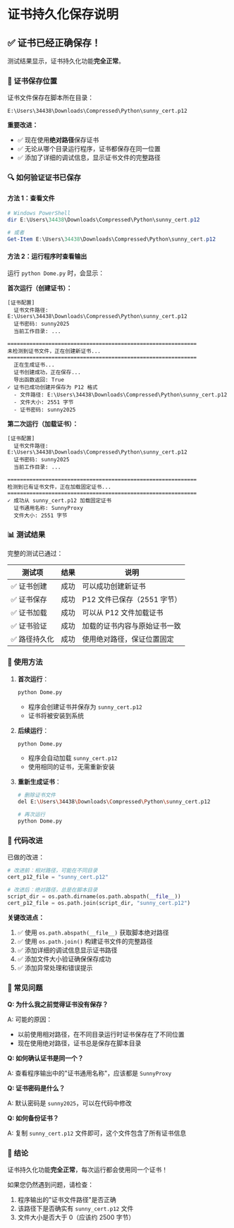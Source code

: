 # 证书持久化保存说明

## ✅ 证书已经正确保存！

测试结果显示，证书持久化功能**完全正常**。

### 📁 证书保存位置

证书文件保存在脚本所在目录：

```
E:\Users\34438\Downloads\Compressed\Python\sunny_cert.p12
```

**重要改进：**
- ✅ 现在使用**绝对路径**保存证书
- ✅ 无论从哪个目录运行程序，证书都保存在同一位置
- ✅ 添加了详细的调试信息，显示证书文件的完整路径

### 🔍 如何验证证书已保存

#### 方法 1：查看文件
```powershell
# Windows PowerShell
dir E:\Users\34438\Downloads\Compressed\Python\sunny_cert.p12

# 或者
Get-Item E:\Users\34438\Downloads\Compressed\Python\sunny_cert.p12
```

#### 方法 2：运行程序时查看输出
运行 `python Dome.py` 时，会显示：

**首次运行（创建证书）：**
```
[证书配置]
  证书文件路径: E:\Users\34438\Downloads\Compressed\Python\sunny_cert.p12
  证书密码: sunny2025
  当前工作目录: ...

============================================================
未检测到证书文件，正在创建新证书...
============================================================
  正在生成证书...
  证书创建成功，正在保存...
  导出函数返回: True
✓ 证书已成功创建并保存为 P12 格式
  - 文件路径: E:\Users\34438\Downloads\Compressed\Python\sunny_cert.p12
  - 文件大小: 2551 字节
  - 证书密码: sunny2025
```

**第二次运行（加载证书）：**
```
[证书配置]
  证书文件路径: E:\Users\34438\Downloads\Compressed\Python\sunny_cert.p12
  证书密码: sunny2025
  当前工作目录: ...

============================================================
检测到已有证书文件，正在加载固定证书...
============================================================
✓ 成功从 sunny_cert.p12 加载固定证书
  证书通用名称: SunnyProxy
  文件大小: 2551 字节
```

### 📊 测试结果

完整的测试已通过：

| 测试项 | 结果 | 说明 |
|--------|------|------|
| ✅ 证书创建 | 成功 | 可以成功创建新证书 |
| ✅ 证书保存 | 成功 | P12 文件已保存（2551 字节）|
| ✅ 证书加载 | 成功 | 可以从 P12 文件加载证书 |
| ✅ 证书验证 | 成功 | 加载的证书内容与原始证书一致 |
| ✅ 路径持久化 | 成功 | 使用绝对路径，保证位置固定 |

### 🎯 使用方法

1. **首次运行**：
   ```bash
   python Dome.py
   ```
   - 程序会创建证书并保存为 `sunny_cert.p12`
   - 证书将被安装到系统

2. **后续运行**：
   ```bash
   python Dome.py
   ```
   - 程序会自动加载 `sunny_cert.p12`
   - 使用相同的证书，无需重新安装

3. **重新生成证书**：
   ```bash
   # 删除证书文件
   del E:\Users\34438\Downloads\Compressed\Python\sunny_cert.p12
   
   # 再次运行
   python Dome.py
   ```

### 🔧 代码改进

已做的改进：

```python
# 改进前：相对路径，可能在不同目录
cert_p12_file = "sunny_cert.p12"

# 改进后：绝对路径，总是在脚本目录
script_dir = os.path.dirname(os.path.abspath(__file__))
cert_p12_file = os.path.join(script_dir, "sunny_cert.p12")
```

**关键改进点：**
1. ✅ 使用 `os.path.abspath(__file__)` 获取脚本绝对路径
2. ✅ 使用 `os.path.join()` 构建证书文件的完整路径
3. ✅ 添加详细的调试信息显示证书路径
4. ✅ 添加文件大小验证确保保存成功
5. ✅ 添加异常处理和错误提示

### 📝 常见问题

**Q: 为什么我之前觉得证书没有保存？**

A: 可能的原因：
- 以前使用相对路径，在不同目录运行时证书保存在了不同位置
- 现在使用绝对路径，证书总是保存在脚本目录

**Q: 如何确认证书是同一个？**

A: 查看程序输出中的"证书通用名称"，应该都是 `SunnyProxy`

**Q: 证书密码是什么？**

A: 默认密码是 `sunny2025`，可以在代码中修改

**Q: 如何备份证书？**

A: 复制 `sunny_cert.p12` 文件即可，这个文件包含了所有证书信息

### 🎉 结论

证书持久化功能**完全正常**，每次运行都会使用同一个证书！

如果您仍然遇到问题，请检查：
1. 程序输出的"证书文件路径"是否正确
2. 该路径下是否确实有 `sunny_cert.p12` 文件
3. 文件大小是否大于 0（应该约 2500 字节）

